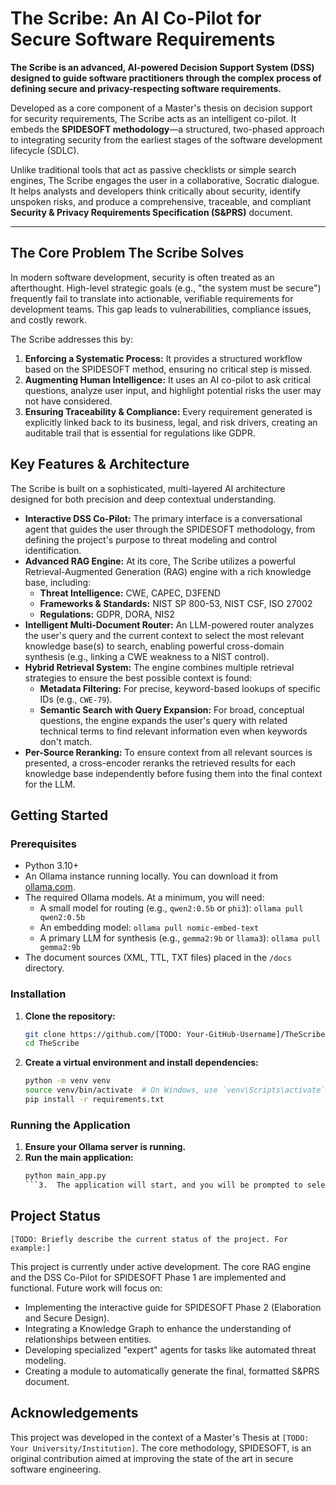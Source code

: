 # The Scribe: An AI Co-Pilot for Secure Software Requirements

**The Scribe is an advanced, AI-powered Decision Support System (DSS) designed to guide software practitioners through the complex process of defining secure and privacy-respecting software requirements.**

Developed as a core component of a Master's thesis on decision support for security requirements, The Scribe acts as an intelligent co-pilot. It embeds the **SPIDESOFT methodology**—a structured, two-phased approach to integrating security from the earliest stages of the software development lifecycle (SDLC).

Unlike traditional tools that act as passive checklists or simple search engines, The Scribe engages the user in a collaborative, Socratic dialogue. It helps analysts and developers think critically about security, identify unspoken risks, and produce a comprehensive, traceable, and compliant **Security & Privacy Requirements Specification (S&PRS)** document.

---

## The Core Problem The Scribe Solves

In modern software development, security is often treated as an afterthought. High-level strategic goals (e.g., "the system must be secure") frequently fail to translate into actionable, verifiable requirements for development teams. This gap leads to vulnerabilities, compliance issues, and costly rework.

The Scribe addresses this by:
1.  **Enforcing a Systematic Process:** It provides a structured workflow based on the SPIDESOFT method, ensuring no critical step is missed.
2.  **Augmenting Human Intelligence:** It uses an AI co-pilot to ask critical questions, analyze user input, and highlight potential risks the user may not have considered.
3.  **Ensuring Traceability & Compliance:** Every requirement generated is explicitly linked back to its business, legal, and risk drivers, creating an auditable trail that is essential for regulations like GDPR.

## Key Features & Architecture

The Scribe is built on a sophisticated, multi-layered AI architecture designed for both precision and deep contextual understanding.

-   **Interactive DSS Co-Pilot:** The primary interface is a conversational agent that guides the user through the SPIDESOFT methodology, from defining the project's purpose to threat modeling and control identification.
-   **Advanced RAG Engine:** At its core, The Scribe utilizes a powerful Retrieval-Augmented Generation (RAG) engine with a rich knowledge base, including:
    -   **Threat Intelligence:** CWE, CAPEC, D3FEND
    -   **Frameworks & Standards:** NIST SP 800-53, NIST CSF, ISO 27002
    -   **Regulations:** GDPR, DORA, NIS2
-   **Intelligent Multi-Document Router:** An LLM-powered router analyzes the user's query and the current context to select the most relevant knowledge base(s) to search, enabling powerful cross-domain synthesis (e.g., linking a CWE weakness to a NIST control).
-   **Hybrid Retrieval System:** The engine combines multiple retrieval strategies to ensure the best possible context is found:
    -   **Metadata Filtering:** For precise, keyword-based lookups of specific IDs (e.g., `CWE-79`).
    -   **Semantic Search with Query Expansion:** For broad, conceptual questions, the engine expands the user's query with related technical terms to find relevant information even when keywords don't match.
-   **Per-Source Reranking:** To ensure context from all relevant sources is presented, a cross-encoder reranks the retrieved results for each knowledge base independently before fusing them into the final context for the LLM.

## Getting Started

### Prerequisites

*   Python 3.10+
*   An Ollama instance running locally. You can download it from [ollama.com](https://ollama.com/).
*   The required Ollama models. At a minimum, you will need:
    -   A small model for routing (e.g., `qwen2:0.5b` or `phi3`): `ollama pull qwen2:0.5b`
    -   An embedding model: `ollama pull nomic-embed-text`
    -   A primary LLM for synthesis (e.g., `gemma2:9b` or `llama3`): `ollama pull gemma2:9b`
*   The document sources (XML, TTL, TXT files) placed in the `/docs` directory.

### Installation

1.  **Clone the repository:**
    ```bash
    git clone https://github.com/[TODO: Your-GitHub-Username]/TheScribe.git
    cd TheScribe
    ```

2.  **Create a virtual environment and install dependencies:**
    ```bash
    python -m venv venv
    source venv/bin/activate  # On Windows, use `venv\Scripts\activate`
    pip install -r requirements.txt
    ```

### Running the Application

1.  **Ensure your Ollama server is running.**
2.  **Run the main application:**
    ```bash
    python main_app.py
    ```3.  The application will start, and you will be prompted to select an LLM and then choose a mode from the main menu. It is highly recommended to start with the **SPIDESOFT DSS Co-Pilot**.

## Project Status

`[TODO: Briefly describe the current status of the project. For example:]`

This project is currently under active development. The core RAG engine and the DSS Co-Pilot for SPIDESOFT Phase 1 are implemented and functional. Future work will focus on:
*   Implementing the interactive guide for SPIDESOFT Phase 2 (Elaboration and Secure Design).
*   Integrating a Knowledge Graph to enhance the understanding of relationships between entities.
*   Developing specialized "expert" agents for tasks like automated threat modeling.
*   Creating a module to automatically generate the final, formatted S&PRS document.

## Acknowledgements

This project was developed in the context of a Master's Thesis at `[TODO: Your University/Institution]`. The core methodology, SPIDESOFT, is an original contribution aimed at improving the state of the art in secure software engineering.
